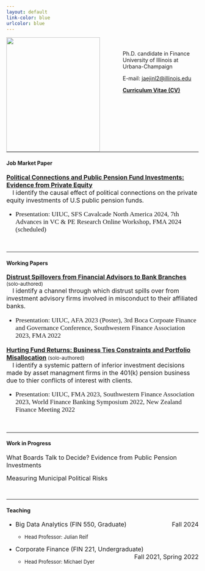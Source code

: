 ```yaml
---
layout: default
link-color: blue
urlcolor: blue
---
```

<img style="width=120px;height=200px;float:left;padding:-5px;padding-right:60px"
src="/images/photo6.png" alt="" width="245" height="300">

\
\
Ph.D. candidate in Finance\
University of Illinois at Urbana-Champaign

E-mail: [jaejinl2@illinois.edu](mailto:jaejinl2@illinois.edu)

[**Curriculum Vitae (CV)**](/Jaejin_CV.pdf)


<br>
<br>
<br>
<br>
<br>
<br>
<hr width="100%" size="2">

#### **Job Market Paper** <br>

[<u><b><font size="3">Political Connections and Public Pension Fund Investments: Evidence from Private Equity</font></b></u>](/publications/Political_Connections_Pension_Funds.pdf)<br>
  &nbsp;&nbsp;&nbsp; <font size="3"> I identify the causal effect of political connections on the private equity investments of U.S public pension funds.</font> 
  * <p style="font-family: Times New Roman; font-size: 13pt"> Presentation: UIUC, SFS Cavalcade North America 2024, 7th Advances in VC & PE Research Online Workshop, FMA 2024 (scheduled)</p>

 
<br />
<hr width="100%" size="2">
  
#### **Working Papers** <br>

[<u><b><font size="3">Distrust Spillovers from Financial Advisors to Bank Branches</font></b></u>](/publications/Distrust_Spillover_on_Banks.pdf) <font size="2">(solo-authored)</font><br>
  &nbsp;&nbsp;&nbsp; <font size="3"> I identify a channel through which distrust spills over from investment advisory firms involved in misconduct to their affiliated banks.</font> 
  * <p style="font-family: Times New Roman; font-size: 13pt">  Presentation: UIUC, AFA 2023 (Poster), 3rd Boca Corpoate Finance and Governance Conference, Southwestern Finance Association 2023, FMA 2022</p>


[<u><b><font size="3">Hurting Fund Returns: Business Ties Constraints and Portfolio Misallocation</font></b></u>](/publications/Business_Ties_and_Portfolio_Allocation.pdf) <font size="2">(solo-authored)</font><br>
  &nbsp;&nbsp;&nbsp; <font size="3"> I identify a systemic pattern of inferior investment decisions made by asset managment firms in the 401(k) pension business due to thier conflicts of interest with clients.</font> 
  * <p style="font-family: Times New Roman; font-size:13pt">  Presentation: UIUC, FMA 2023, Southwestern Finance Association 2023, World Finance Banking Symposium 2022, New Zealand Finance Meeting 2022</p>

<br />
<hr width="100%" size="2">
  
#### **Work in Progress** <br>


<p><font size="3">What Boards Talk to Decide? Evidence from Public Pension Investments</font></p>

<p><font size="3">Measuring Municipal Political Risks</font></p>


<br>
<hr width="100%" size="2">

#### **Teaching**<br>
  
* <font size="3"> Big Data Analytics (FIN 550, Graduate) <span style="float:right;"> Fall 2024 </span></font>
  - <p><font size="2"> Head Professor: Julian Reif </font></p>
  
* <font size="3"> Corporate Finance (FIN 221, Undergraduate) <span style="float:right;"> Fall 2021, Spring 2022 </span></font>
  - <p><font size="2"> Head Professor: Michael Dyer </font><br></p>
